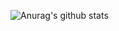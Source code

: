 ![Anurag's github stats](https://github-readme-stats.vercel.app/api?username=shijianliangs&theme=onedark)
